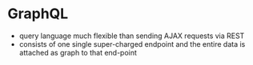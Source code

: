 # GraphQL

- query language much flexible than sending AJAX requests via REST
- consists of one single super-charged endpoint and the entire data is attached as graph to that end-point